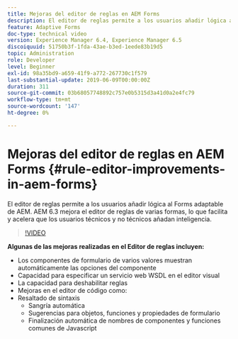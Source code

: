 ```yaml
---
title: Mejoras del editor de reglas en AEM Forms
description: El editor de reglas permite a los usuarios añadir lógica al Forms adaptable de AEM. AEM 6.3 mejora el editor de reglas de varias formas, lo que facilita y acelera que los usuarios técnicos y no técnicos añadan inteligencia.
feature: Adaptive Forms
doc-type: technical video
version: Experience Manager 6.4, Experience Manager 6.5
discoiquuid: 51750b3f-1fda-43ae-b3ed-1eede83b19d5
topic: Administration
role: Developer
level: Beginner
exl-id: 98a35bd9-a659-41f9-a772-267730c1f579
last-substantial-update: 2019-06-09T00:00:00Z
duration: 311
source-git-commit: 03b68057748892c757e0b5315d3a41d0a2e4fc79
workflow-type: tm+mt
source-wordcount: '147'
ht-degree: 0%

---
```


# Mejoras del editor de reglas en AEM Forms {#rule-editor-improvements-in-aem-forms}

El editor de reglas permite a los usuarios añadir lógica al Forms adaptable de AEM. AEM 6.3 mejora el editor de reglas de varias formas, lo que facilita y acelera que los usuarios técnicos y no técnicos añadan inteligencia.

>[!VIDEO](https://video.tv.adobe.com/v/19653?quality=12&learn=on)

**Algunas de las mejoras realizadas en el Editor de reglas incluyen:**

* Los componentes de formulario de varios valores muestran automáticamente las opciones del componente
* Capacidad para especificar un servicio web WSDL en el editor visual
* La capacidad para deshabilitar reglas
* Mejoras en el editor de código como:
* Resaltado de sintaxis
   * Sangría automática
   * Sugerencias para objetos, funciones y propiedades de formulario
   * Finalización automática de nombres de componentes y funciones comunes de Javascript
